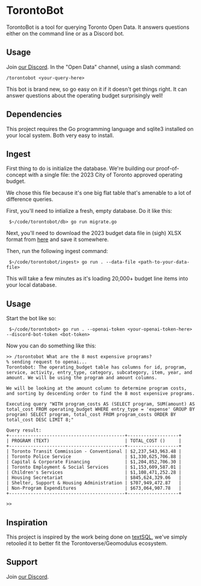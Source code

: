 # TorontoBot

TorontoBot is a tool for querying Toronto Open Data. It answers questions either on the command line
or as a Discord bot.

## Usage

Join [our Discord](https://discord.gg/sQzxHBq8Q2). In the "Open Data" channel, using a slash command:

    /torontobot <your-query-here>

This bot is brand new, so go easy on it if it doesn't get things right. It can answer questions
about the operating budget surprisingly well!

## Dependencies

This project requires the Go programming language and sqlite3 installed on your local system. Both
very easy to install.

## Ingest

First thing to do is initialize the database. We're building our proof-of-concept with a single
file: the 2023 City of Toronto approved operating budget.

We chose this file because it's one big flat table that's amenable to a lot of difference queries.

First, you'll need to intialize a fresh, empty database. Do it like this:
```
 $~/code/torontobot/db> go run migrate.go
```

Next, you'll need to download the 2023 budget data file in (sigh) XLSX format from 
[here](https://open.toronto.ca/dataset/budget-operating-budget-program-summary-by-expenditure-category/)
and save it somewhere. 

Then, run the following ingest command:
```
 $~/code/torontobot/ingest> go run . --data-file <path-to-your-data-file>
```

This will take a few minutes as it's loading 20,000+ budget line items into your local database.

## Usage

Start the bot like so:
```
 $~/code/torontobot> go run . --openai-token <your-openai-token-here> --discord-bot-token <bot-token>
```

Now you can do something like this:
```
>> /torontobot What are the 8 most expensive programs?
% sending request to openai...
Torontobot: The operating_budget table has columns for id, program, service, activity, entry_type, category, subcategory, item, year, and amount. We will be using the program and amount columns.

We will be looking at the amount column to determine program costs, and sorting by descending order to find the 8 most expensive programs.

Executing query "WITH program_costs AS (SELECT program, SUM(amount) AS total_cost FROM operating_budget WHERE entry_type = 'expense' GROUP BY program) SELECT program, total_cost FROM program_costs ORDER BY total_cost DESC LIMIT 8;"

Query result:
+-------------------------------------------+-------------------+
| PROGRAM (TEXT)                            | TOTAL_COST ()     |
+-------------------------------------------+-------------------+
| Toronto Transit Commission - Conventional | $2,237,543,963.48 |
| Toronto Police Service                    | $1,330,625,706.88 |
| Capital & Corporate Financing             | $1,204,852,706.30 |
| Toronto Employment & Social Services      | $1,153,609,587.01 |
| Children's Services                       | $1,108,471,252.28 |
| Housing Secretariat                       | $845,624,329.06   |
| Shelter, Support & Housing Administration | $707,949,472.87   |
| Non-Program Expenditures                  | $673,064,907.78   |
+-------------------------------------------+-------------------+

>>  
```

## Inspiration

This project is inspired by the work being done on [textSQL](https://github.com/caesarHQ/textSQL),
we've simply retooled it to better fit the Torontoverse/Geomodulus ecosystem.

## Support

Join [our Discord](https://discord.gg/sQzxHBq8Q2).
